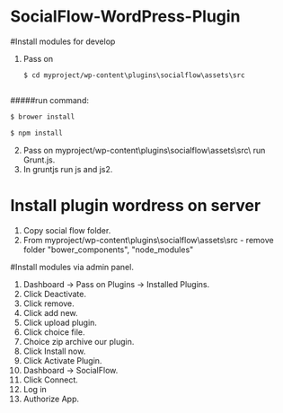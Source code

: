 # SocialFlow-WordPress-Plugin
#Install modules for develop
 1. Pass on  
    ```bash
    $ cd myproject/wp-content\plugins\socialflow\assets\src
    ```
     ```bash 
   #####run command:
 ```bash
 $ brower install
 ```
  ```bash
  $ npm install
  ``` 
 2. Pass on  myproject/wp-content\plugins\socialflow\assets\src\  run Grunt.js.
 3. In gruntjs run js and js2. 
 # Install plugin wordress on server
 1. Copy social flow folder.
 2. From myproject/wp-content\plugins\socialflow\assets\src - remove folder "bower_components", "node_modules"
 
 #Install modules via admin panel.
  1. Dashboard -> Pass on Plugins -> Installed Plugins.
  2. Click Deactivate.
  3. Click remove.
  4. Click add new.
  5. Click upload plugin.
  6. Click choice file.
  7. Choice zip archive our plugin.
  8. Click Install now.
  9. Click Activate Plugin.
  10. Dashboard -> SocialFlow.
  11. Click Connect.
  12. Log in 
  13. Authorize App.